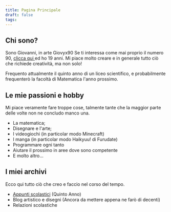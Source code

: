 ```yaml
---
title: Pagina Principale
draft: false
tags:
---
```

 
## Chi sono?

Sono Giovanni, in arte Giovyx90 Se ti interessa come mai proprio il numero 90, [clicca qui ](https://giovyx90.net/Come-ho--scelto-il-mio-nome) ed ho 19 anni. Mi piace molto creare e in generale tutto ciò che richiede creatività, ma non solo!

Frequento attualmente il quinto anno di un liceo scientifico, e probabilmente frequenterò la facoltà  di Matematica l'anno prossimo.

## Le mie passioni e hobby

Mi piace veramente fare troppe cose, talmente tante che la maggior parte delle volte non ne concludo manco una.

- La matematica;
- Disegnare e l'arte;
- I videogiochi (in particolar modo Minecraft)
- I manga (in particolar modo Haikyuu! di Furudate)
- Programmare ogni tanto
- Aiutare il prossimo in aree dove sono competente
- E molto altro...


## I miei archivi

Ecco qui tutto ciò che creo e faccio nel corso del tempo.

- [Appunti scolastici](https://giovyx90.net/Appunti-scolastici) (Quinto Anno)
- Blog artistico e disegni (Ancora da mettere appena ne farò di decenti)
- Relazioni scolastiche
